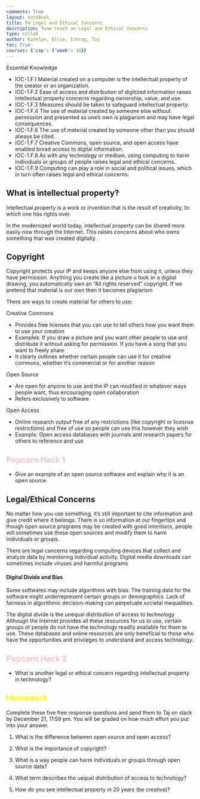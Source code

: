 ```yaml
---
comments: True
layout: notebook
title: P4 Legal and Ethical Concerns
description: Team teach on Legal and Ethical Concerns
type: collab
author: Katelyn, Ellie, Ishraq, Taj
toc: True
courses: {'csp': {'week': 16}}
---
```


Essential Knowledge 
- IOC-1.F.1 Material created on a computer is the intellectual property of the creator or an organization. 
- IOC-1.F.2 Ease of access and distribution of digitized information raises intellectual property concerns regarding ownership, value, and use. 
- IOC-1.F.3 Measures should be taken to safeguard intellectual property. 
- IOC-1.F.4 The use of material created by someone else without permission and presented as one’s own is plagiarism and may have legal consequences.
- IOC-1.F.6 The use of material created by someone other than you should always be cited. 
- IOC-1.F.7 Creative Commons, open source, and open access have enabled broad access to digital information.
- IOC-1.F.8 As with any technology or medium, using computing to harm individuals or groups of people raises legal and ethical concerns. 
- IOC-1.F.9 Computing can play a role in social and political issues, which in turn often raises legal and ethical concerns.

## What is intellectual property?

Intellectual property is a work or invention that is the result of creativity, to which one has rights over. 

In the modernized world today, intellectual property can be shared more easily now through the Internet. This raises concerns about who owns something that was created digitally. 


## Copyright

Copyright protects your IP and keeps anyone else from using it, unless they have permission. Anything you create like a picture u took or a digital drawing, you automatically own an “All rights reserved” copyright. If we pretend that material is our own then it becomes plagiarism 

There are ways to create material for others to use: 

Creative Commons
- Provides free licenses that you can use to tell others how you want them to use your creation
- Examples: If you draw a picture and you want other people to use and distribute it without asking for permission. If you have a song that you want to freely share 
- It clearly outlines whether certain people can use it for creative commons, whether it’s commercial or for another reason 

Open Source
- Are open for anyone to use and the IP can modified in whatever ways people want, thus encouraging open collaboration 
- Refers exclusively to software

Open Access 
- Online research output free of any restrictions (like copyright or licesnse restrictions) and free of use so people can use this however they wish
- Example: Open access databases with journals and research papers for others to reference and use

## <font color = "FFC0C9"> Popcorn Hack 1 </font> 

- Give an example of an open source software and explain why it is an open source. 

## Legal/Ethical Concerns

No matter how you use something, it’s still important to cite information and give credit where it belongs. There is so information at our fingertips and though open source programs may be created with good intentions, people will sometimes use these open sources and modify them to harm individuals or groups. 

There are legal concerns regarding computing devices that collect and analyze data by monitoring individual activity. Digital media downloads can sometimes include viruses and harmful programs

#### Digital Divide and Bias 

Some softwares may include algorithms with bias. The training data for the software might underrepresent certain groups or demographics. Lack of fairness in algorithmic decision-making can perpetuate societal inequalities.

The digital divide is the unequal distribution of access to technology Although the Internet provides all these resources for us to use, certain groups of people do not have the technology readily available for them to use. These databases and online resources are only beneficial to those who have the opportunities and privileges to understand and access technology. 


## <font color = "FFC0C9"> Popcorn Hack 2 </font> 

- What is another legal or ethical concern regarding intellectual property in technology?

## <font color = "yellow"> Homework </font> 

Complete these five free response questions and send them to Taj on slack by December 21, 11:59 pm. You will be graded on how much effort you put into your answer. 

1. What is the difference between open source and open access? 

2. What is the importance of copyright?

3. What is a way people can harm individuals or groups through open source data? 

4. What term describes the uequal distribution of access to technology? 

5. How do you see intellectual property in 20 years (be creative)?
